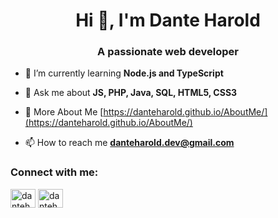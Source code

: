 <h1 align="center">Hi 👋, I'm Dante Harold</h1>
<h3 align="center">A passionate web developer</h3>

- 🌱 I’m currently learning **Node.js and TypeScript**

- 💬 Ask me about **JS, PHP, Java, SQL, HTML5, CSS3**

- 📝 More About Me [https://danteharold.github.io/AboutMe/](https://danteharold.github.io/AboutMe/)

- 📫 How to reach me **danteharold.dev@gmail.com**

<h3 align="left">Connect with me:</h3>
<p align="left">
<a href="https://linkedin.com" target="blank"><img align="center" src="https://raw.githubusercontent.com/rahuldkjain/github-profile-readme-generator/master/src/images/icons/Social/linked-in-alt.svg" alt="danteharold" height="30" width="40" /></a>
<a href="https://www.youtube.com" target="blank"><img align="center" src="https://raw.githubusercontent.com/rahuldkjain/github-profile-readme-generator/master/src/images/icons/Social/youtube.svg" alt="danteharold" height="30" width="40" /></a>
